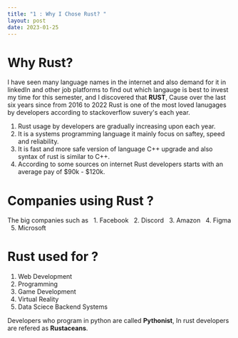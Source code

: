 ```yaml
---
title: "1 : Why I Chose Rust? "
layout: post
date: 2023-01-25
---
```

# Why Rust?
I have seen many language names in the internet and also demand for it in linkedIn and other job platforms to find out which langauge is best to invest my time for this semester, and I discovered that **RUST**, Cause over the last six years since from 2016 to 2022 Rust is one of the most loved lanugages by developers according to stackoverflow suvery's each year.

1. Rust usage by developers are gradually increasing upon each year.
2. It is a systems programming language it mainly focus on saftey, speed and reliability.
3. It is fast and more safe version of language C++ upgrade and also syntax of rust is similar to C++.
4. According to some sources on internet Rust developers starts with an average pay of $90k - $120k.

# Companies using Rust ?
  The big companies such as 
  &nbsp; 1. Facebook
  &nbsp; 2. Discord
  &nbsp; 3. Amazon
  &nbsp; 4. Figma
  &nbsp; 5. Microsoft 
  
# Rust used for ?
1. Web Development
2. Programming
3. Game Development
4. Virtual Reality
5. Data Sciece Backend Systems


Developers who program in python are called **Pythonist**, In rust developers are refered as **Rustaceans**.



